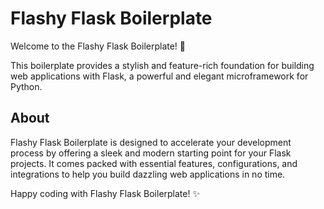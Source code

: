 # Flashy Flask Boilerplate

Welcome to the Flashy Flask Boilerplate! 🚀

This boilerplate provides a stylish and feature-rich foundation for building web applications with Flask, a powerful and elegant microframework for Python.

## About

Flashy Flask Boilerplate is designed to accelerate your development process by offering a sleek and modern starting point for your Flask projects. It comes packed with essential features, configurations, and integrations to help you build dazzling web applications in no time.

Happy coding with Flashy Flask Boilerplate! ✨

